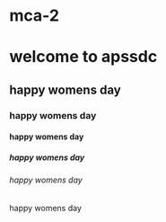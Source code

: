 # mca-2
<h1>welcome to apssdc</h1>
<h2>happy womens day</h1>
<h3>happy womens day</h1>
<h4>happy womens day</h1>
<h5>happy womens day</h1>
<h6>happy womens day</h1>
<h7>happy womens day</h1>
